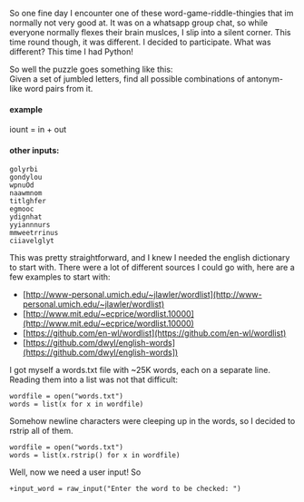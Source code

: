 <!---
layout: post
section-type: post
title: Solving a mundane word game with Python
category: Code
tags: [ 'Python', 'word-puzzle', 'set' ]
--->
So one fine day I encounter one of these word-game-riddle-thingies that im normally not very good at. It was on a whatsapp group chat, so while everyone normally flexes their brain muslces, I slip into a silent corner. This time round though, it was different. I decided to participate. What was different? This time I had Python!

So well the puzzle goes something like this:  
Given a set of jumbled letters, find all possible combinations of antonym-like word pairs from it.

#### example
iount = in + out

#### other inputs:
<pre><code>golyrbi  
gondylou  
wpnuOd  
naawmnom  
titlghfer  
egmooc  
ydignhat  
yyiannnurs  
mmweetrrinus  
ciiavelglyt
</code></pre>

This was pretty straightforward, and I knew I needed the english dictionary to start with. There were a lot of different sources I could go with, here are a few examples to start with:
- [http://www-personal.umich.edu/~jlawler/wordlist](http://www-personal.umich.edu/~jlawler/wordlist)
- [http://www.mit.edu/~ecprice/wordlist.10000](http://www.mit.edu/~ecprice/wordlist.10000)
- [https://github.com/en-wl/wordlist](https://github.com/en-wl/wordlist)
- [https://github.com/dwyl/english-words](https://github.com/dwyl/english-words])

I got myself a words.txt file with ~25K words, each on a separate line. Reading them into a list was not that difficult:  
<pre><code data-trim class="python">wordfile = open("words.txt")
words = list(x for x in wordfile)
</code></pre>

Somehow newline characters were cleeping up in the words, so I decided to rstrip all of them.  
<pre><code data-trim class="python">wordfile = open("words.txt")
words = list(x.rstrip() for x in wordfile)
</code></pre>

Well, now we need a user input! So  
<pre><code data-trim class="python">+input_word = raw_input("Enter the word to be checked: ")
</code></pre>


